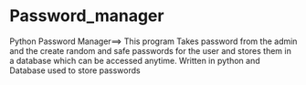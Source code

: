 # Password_manager
Python Password Manager==>
This program Takes password from the admin and the create random and safe passwords for the user 
and stores them in a database which can be accessed anytime. Written in python and Database used to store passwords
